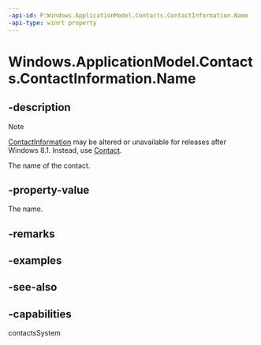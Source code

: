 ```yaml
---
-api-id: P:Windows.ApplicationModel.Contacts.ContactInformation.Name
-api-type: winrt property
---
```


<!-- Property syntax
public string Name { get; }
-->

# Windows.ApplicationModel.Contacts.ContactInformation.Name

## -description
> [!NOTE]
> [ContactInformation](contactinformation.md) may be altered or unavailable for releases after Windows 8.1. Instead, use [Contact](contact.md).

The name of the contact.

## -property-value
The name.

## -remarks

## -examples

## -see-also

## -capabilities
contactsSystem
